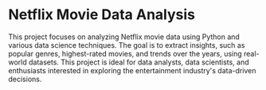 # Netflix Movie Data Analysis
This project focuses on analyzing Netflix movie data using Python and various data science techniques. The goal is to extract insights, such as popular genres, highest-rated movies, and trends over the years, using real-world datasets. This project is ideal for data analysts, data scientists, and enthusiasts interested in exploring the entertainment industry's data-driven decisions.
